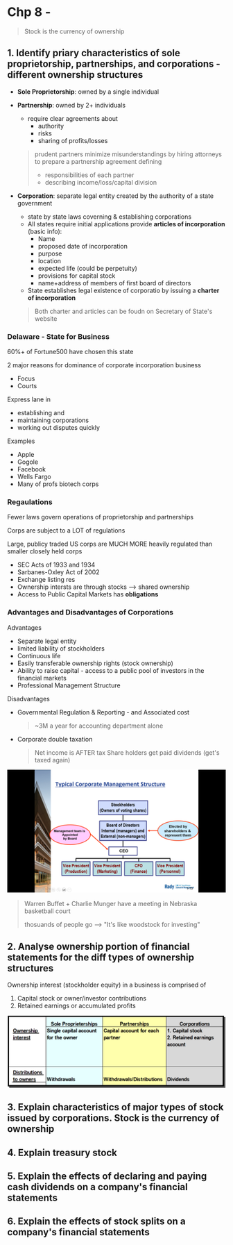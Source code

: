 # Chp 8 - 

> Stock is the currency of ownership

## 1. Identify priary characteristics of sole proprietorship, partnerships, and corporations - different ownership structures

- **Sole Proprietorship**: owned by a single individual

- **Partnership**: owned by 2+ individuals
  - require clear agreements about
    - authority
    - risks
    - sharing of profits/losses

  > prudent partners minimize misunderstandings by hiring attorneys to prepare a partnership agreement defining 
  > - responsibilities of each partner 
  > - describing income/loss/capital division

- **Corporation**: separate legal entity created by the authority of a state government
  - state by state laws coverning & establishing corporations
  - All states require initial applications provide **articles of incorporation** (basic info):
    - Name
    - proposed date of incorporation
    - purpose
    - location
    - expected life (could be perpetuity)
    - provisions for capital stock
    - name+address of members of first board of directors
  - State establishes legal existence of corporatio by issuing a **charter of incorporation**
  
  > Both charter and articles can be foudn on Secretary of State's website

### Delaware - State for Business

60%+ of Fortune500 have chosen this state 

2 major reasons for dominance of corporate incorporation business
- Focus
- Courts

Express lane in 
- establishing and 
- maintaining corporations 
- working out disputes quickly

Examples
- Apple
- Gogole
- Facebook
- Wells Fargo
- Many of profs biotech corps

### Regaulations

Fewer laws govern operations of proprietorship and partnerships

Corps are subject to a LOT of regulations

Large, publicy traded US corps are MUCH MORE heavily regulated than smaller closely held corps

- SEC Acts of 1933 and 1934
- Sarbanes-Oxley Act of 2002
- Exchange listing res
- Ownership intersts are through stocks --> shared ownership
- Access to Public Capital Markets has **obligations**

### Advantages and Disadvantages of Corporations

Advantages
- Separate legal entity
- limited liability of stockholders
- Continuous life
- Easily transferable ownership rights (stock ownership)
- Ability to raise capital - access to a public pool of investors in the financial markets
- Professional Management Structure

Disadvantages
- Governmental Regulation & Reporting - and Associated cost
    > ~3M a year for accounting department alone
- Corporate double taxation
    > Net income is AFTER tax
    > Share holders get paid dividends (get's taxed again)

![](images/2023-05-02-11-59-56.png)

> Warren Buffet + Charlie Munger have a meeting in Nebraska basketball court
>
> thosuands of people go --> "It's like woodstock for investing"

## 2. Analyse ownership portion of financial statements for the diff types of ownership structures

Ownership interest (stockholder equity) in a business is comprised of
1. Capital stock or owner/investor contributions
2. Retained earnings or accumulated profits

![](images/2023-05-02-12-07-01.png)

## 3. Explain characteristics of major types of stock issued by corporations. Stock is the currency of ownership

## 4. Explain treasury stock

## 5. Explain the effects of declaring and paying cash dividends on a company's financial statements

## 6. Explain the effects of stock splits on a company's financial statements